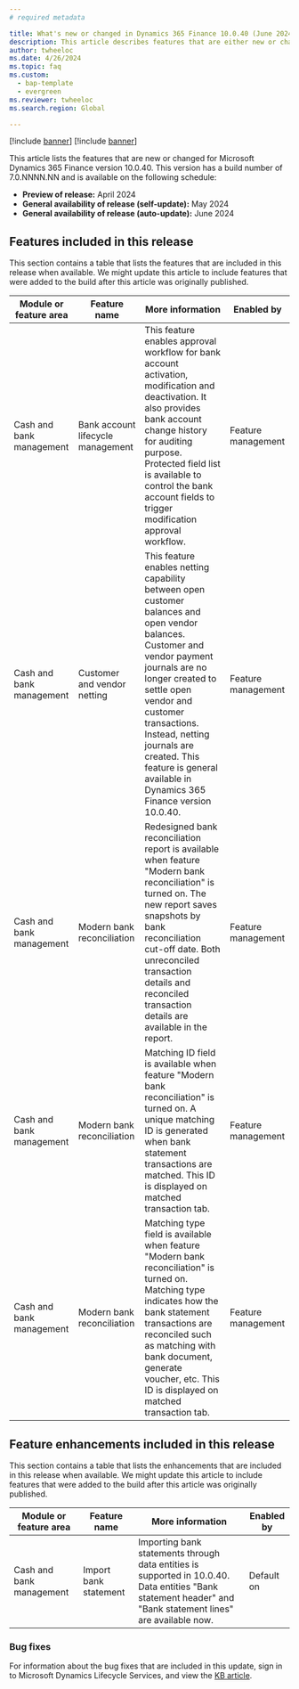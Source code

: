 ```yaml
---
# required metadata

title: What's new or changed in Dynamics 365 Finance 10.0.40 (June 2024)
description: This article describes features that are either new or changed in the Microsoft Dynamics 365 Finance version 10.0.40 preview release.
author: twheeloc
ms.date: 4/26/2024
ms.topic: faq
ms.custom:   
  - bap-template
  - evergreen
ms.reviewer: twheeloc
ms.search.region: Global

---
```


[!include [banner](../includes/banner.md)]
[!include [banner](../includes/preview-banner.md)]

This article lists the features that are new or changed for Microsoft Dynamics 365 Finance version 10.0.40. This version has a build number of 7.0.NNNN.NN and is available on the following schedule:

- **Preview of release:** April 2024
- **General availability of release (self-update):** May 2024
- **General availability of release (auto-update):** June 2024

## Features included in this release

This section contains a table that lists the features that are included in this release when available. We might update this article to include features that were added to the build after this article was originally published.

| Module or feature area | Feature name | More information | Enabled by |
|---|---|---|---|
|Cash and bank management|Bank account lifecycle management|This feature enables approval workflow for bank account activation, modification and deactivation. It also provides bank account change history for auditing purpose. Protected field list is available to control the bank account fields to trigger modification approval workflow. |Feature management|
|Cash and bank management|Customer and vendor netting|This feature enables netting capability between open customer balances and open vendor balances. Customer and vendor payment journals are no longer created to settle open vendor and customer transactions. Instead, netting journals are created. This feature is general available in Dynamics 365 Finance version 10.0.40.|Feature management|
|Cash and bank management|Modern bank reconciliation|Redesigned bank reconciliation report is available when feature "Modern bank reconciliation" is turned on. The new report saves snapshots by bank reconciliation cut-off date. Both unreconciled transaction details and reconciled transaction details are available in the report.|Feature management|
|Cash and bank management|Modern bank reconciliation|Matching ID field is available when feature "Modern bank reconciliation" is turned on. A unique matching ID is generated when bank statement transactions are matched. This ID is displayed on matched transaction tab.|Feature management|
|Cash and bank management|Modern bank reconciliation|Matching type field is available when feature "Modern bank reconciliation" is turned on. Matching type indicates how the bank statement transactions are reconciled such as matching with bank document, generate voucher, etc. This ID is displayed on matched transaction tab.|Feature management|


## Feature enhancements included in this release

This section contains a table that lists the enhancements that are included in this release when available. We might update this article to include features that were added to the build after this article was originally published.

| Module or feature area | Feature name | More information | Enabled by |
|---|---|---|---|
|Cash and bank management|Import bank statement|Importing bank statements through data entities is supported in 10.0.40. Data entities "Bank statement header" and "Bank statement lines" are available now.|Default on|



### Bug fixes

For information about the bug fixes that are included in this update, sign in to Microsoft Dynamics Lifecycle Services, and view the [KB article](https://fix.lcs.dynamics.com/Issue/Details?bugId=NNNNNNN).
